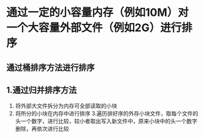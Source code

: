 # 通过一定的小容量内存（例如10M）对一个大容量外部文件（例如2G）进行排序
## 通过桶排序方法进行排序
## 1.通过归并排序方法
1. 将外部大文件拆分为内存可全部读取的小块
2. 将所分的小块在内存中进行排序
3.遍历排好序的外存小块文件，取每个文件的头一个数字，进行比较，较小者取出写入新文件中，原来小块中的头一个数字删除，再依次进行比较
